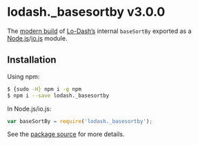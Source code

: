 # lodash._basesortby v3.0.0

The [modern build](https://github.com/lodash/lodash/wiki/Build-Differences) of [Lo-Dash’s](https://lodash.com/) internal `baseSortBy` exported as a [Node.js](http://nodejs.org/)/[io.js](https://iojs.org/) module.

## Installation

Using npm:

```bash
$ {sudo -H} npm i -g npm
$ npm i --save lodash._basesortby
```

In Node.js/io.js:

```js
var baseSortBy = require('lodash._basesortby');
```

See the [package source](https://github.com/lodash/lodash/blob/3.0.0-npm-packages/lodash._basesortby/index.js) for more details.
